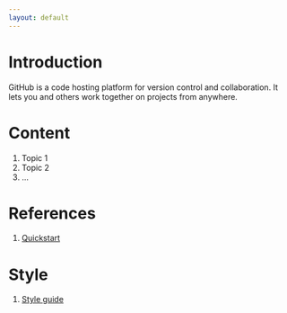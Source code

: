 ```yaml
---
layout: default
---
```


# Introduction

GitHub is a code hosting platform for version control and collaboration. It lets you and others work together on projects from anywhere.

# Content

1. Topic 1
2. Topic 2
3.  ...

# References

1. [Quickstart](https://docs.github.com/es/pages/quickstart)

# Style

1. [Style guide](/markdown_files/style.md)
